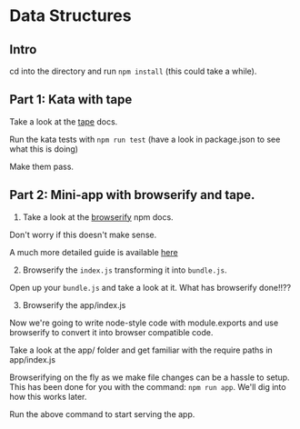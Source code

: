# Data Structures

## Intro

cd into the directory and run `npm install` (this could take a while).

## Part 1: Kata with tape

Take a look at the [tape](https://www.npmjs.com/package/tape) docs.

Run the kata tests with `npm run test` (have a look in package.json to see what this is doing)

Make them pass.

## Part 2: Mini-app with browserify and tape. 

1. Take a look at the [browserify](https://www.npmjs.com/package/browserify) npm docs.

Don't worry if this doesn't make sense.

A much more detailed guide is available [here](https://github.com/substack/browserify-handbook)

2. Browserify the `index.js` transforming it into `bundle.js`. 

Open up your `bundle.js` and take a look at it. What has browserify done!!?? 

3. Browserify the app/index.js

Now we're going to write node-style code with module.exports and use browserify to convert it into browser compatible code. 

Take a look at the app/ folder and get familiar with the require paths in app/index.js

Browserifying on the fly as we make file changes can be a hassle to setup. This has been done for you with the command: `npm run app`. We'll dig into how this works later.

Run the above command to start serving the app.




